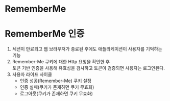 # RememberMe
# RememberMe 인증 

1. 세션이 만료되고 웹 브라우저가 종료된 후에도 애플리케이션이 사용자를 기억하는 기능   
2. Remember-Me 쿠키에 대한 Http 요청을 확인한 후  
   토큰 기반 인증을 사용해 유효성을 검사하고 토큰이 검증되면 사용자는 로그인된다.       
3. 사용자 라이프 사이클 
   * 인증 성공(Remember-Me) 쿠키 설정   
   * 인증 실패(쿠키가 존재하면 쿠키 무효화)     
   * 로그아웃(쿠키가 존재하면 쿠키 무효화)        


